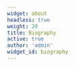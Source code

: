 ```yaml
---
widget: about
headless: true
weight: 20
title: Biography
active: true
author: 'admin'
widget_id: biography
---
```

